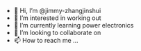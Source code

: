 - 👋 Hi, I’m @jimmy-zhangjinshui
- 👀 I’m interested in working out
- 🌱 I’m currently learning power electronics
- 💞️ I’m looking to collaborate on 
- 📫 How to reach me ...

<!---
jimmy-zhangjinshui/jimmy-zhangjinshui is a ✨ special ✨ repository because its `README.md` (this file) appears on your GitHub profile.
You can click the Preview link to take a look at your changes.
--->
